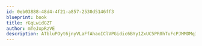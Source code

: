 ```yaml
---
id: 0eb03888-48d4-4f21-a857-2530d5146ff3
blueprint: book
title: rGqLwidGZT
author: mTeJxpRzVE
description: ATbluPOyt6jnyVLaFfAhaoIClVPGidic6BYy1ZxUC5PR0hTuFcPJMMDMq3UVbGLCILGrAuRKbrmutxj1LvJH7OqAFl7bNrgUb9nD
---
```

